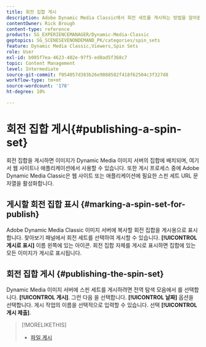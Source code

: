 ```yaml
---
title: 회전 집합 게시
description: Adobe Dynamic Media Classic에서 회전 세트를 게시하는 방법을 알아봅니다.
contentOwner: Rick Brough
content-type: reference
products: SG_EXPERIENCEMANAGER/Dynamic-Media-Classic
geptopics: SG_SCENESEVENONDEMAND_PK/categories/spin_sets
feature: Dynamic Media Classic,Viewers,Spin Sets
role: User
exl-id: b085f7ea-4623-402e-97f5-ed8ad5f368c7
topic: Content Management
level: Intermediate
source-git-commit: f054057d383b26e9088582f418f62504c3f327d8
workflow-type: tm+mt
source-wordcount: '178'
ht-degree: 10%

---
```


# 회전 집합 게시{#publishing-a-spin-set}

회전 집합을 게시하면 이미지가 Dynamic Media 이미지 서버의 집합에 배치되며, 여기서 웹 사이트나 애플리케이션에서 사용할 수 있습니다. 또한 게시 프로세스 중에 Adobe Dynamic Media Classic은 웹 사이트 또는 애플리케이션에 필요한 스핀 세트 URL 문자열을 활성화합니다.

## 게시할 회전 집합 표시 {#marking-a-spin-set-for-publish}

Adobe Dynamic Media Classic 이미지 서버에 복사할 회전 집합을 게시용으로 표시합니다. 찾아보기 패널에서 회전 세트를 선택하여 게시할 수 있습니다. **[!UICONTROL 게시로 표시]** 이름 왼쪽에 있는 아이콘. 회전 집합 자체를 게시로 표시하면 집합에 있는 모든 이미지가 게시로 표시됩니다.

## 회전 집합 게시 {#publishing-the-spin-set}

Dynamic Media 이미지 서버에 스핀 세트를 게시하려면 전역 탐색 모음에서 를 선택합니다. **[!UICONTROL 게시]**. 그런 다음 을 선택합니다. **[!UICONTROL 날짜]** 옵션을 선택합니다. 게시 작업의 이름을 선택적으로 입력할 수 있습니다. 선택 **[!UICONTROL 게시 제출]**.

>[!MORELIKETHIS]
>
>* [파일 게시](publishing-files.md#publishing_files)

